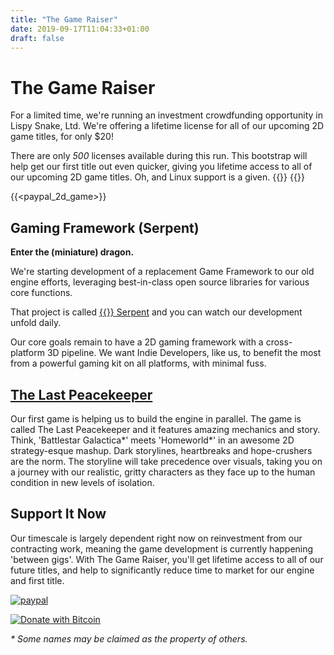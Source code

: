 ```yaml
---
title: "The Game Raiser"
date: 2019-09-17T11:04:33+01:00
draft: false
---
```


# The Game Raiser

For a limited time, we're running an investment crowdfunding opportunity in
Lispy Snake, Ltd. We're offering a lifetime license for all of our upcoming
2D game titles, for only $20!

There are only *500* licenses available during this run. This bootstrap
will help get our first title out even quicker, giving you lifetime access
to all of our upcoming 2D game titles. Oh, and Linux support is a given. {{<fontawesome fab fa-linux>}} {{<fontawesome fa fa-heart>}}

{{<paypal_2d_game>}}


## Gaming Framework (Serpent)

**Enter the (miniature) dragon.**

We're starting development of a replacement Game Framework to our old
engine efforts, leveraging best-in-class open source libraries for
various core functions.

That project is called [{{<fontawesome fab fa-github>}} Serpent](https://github.com/lispysnake/serpent)
and you can watch our development unfold daily.

Our core goals remain to have a 2D gaming framework with a cross-platform
3D pipeline. We want Indie Developers, like us, to benefit the most from
a powerful gaming kit on all platforms, with minimal fuss.

## [The Last Peacekeeper](/the-last-peacekeeper)

Our first game is helping us to build the engine in parallel. The game is called 
The Last Peacekeeper and it features amazing mechanics and story.
Think, 'Battlestar Galactica\*' meets 'Homeworld\*' in an awesome 2D strategy-esque
mashup. Dark storylines, heartbreaks and hope-crushers are the norm.
The storyline will take precedence over visuals, taking you on a journey
with our realistic, gritty characters as they face up to the human condition
in new levels of isolation.

## Support It Now

Our timescale is largely dependent right now on reinvestment from our
contracting work, meaning the game development is currently happening
'between gigs'. With The Game Raiser, you'll get lifetime access to
all of our future titles, and help to significantly reduce time to market
for our engine and first title.

[![paypal](https://www.paypalobjects.com/en_US/i/btn/btn_donateCC_LG.gif)](https://www.paypal.com/cgi-bin/webscr?cmd=_s-xclick&hosted_button_id=VYHL9CEFSNCVA)

[![Donate with Bitcoin](https://en.cryptobadges.io/badge/small/168AkAQszA7mZSv2epzYoPq4qnefiyhAKG)](https://en.cryptobadges.io/donate/168AkAQszA7mZSv2epzYoPq4qnefiyhAKG)

_\* Some names may be claimed as the property of others._
